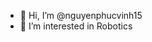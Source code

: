 - 👋 Hi, I’m @nguyenphucvinh15
- 👀 I’m interested in Robotics

<!---
nguyenphucvinh15/nguyenphucvinh15 is a ✨ special ✨ repository because its `README.md` (this file) appears on your GitHub profile.
You can click the Preview link to take a look at your changes.
--->
